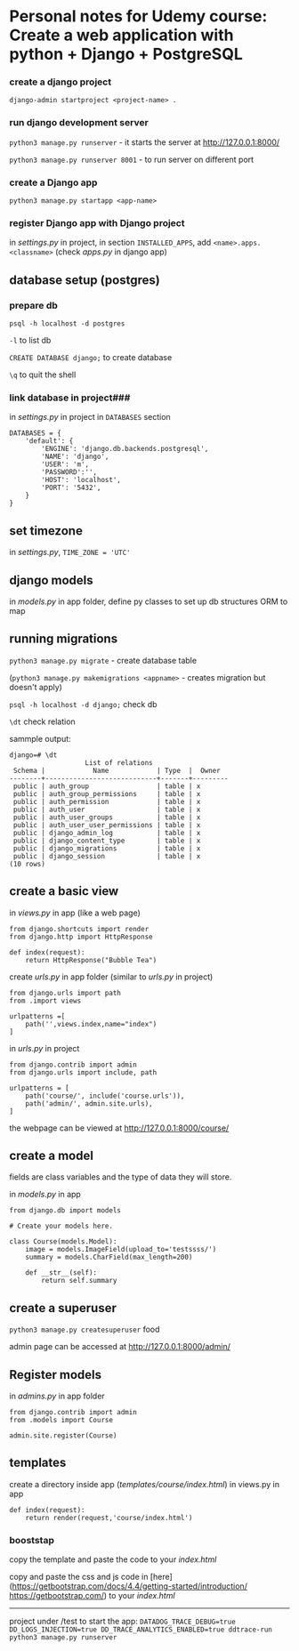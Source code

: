 
# Personal notes for Udemy course: **Create a web application with python + Django + PostgreSQL** #



### create a django project ###

`django-admin startproject <project-name> .`


### run django development server ###

`python3 manage.py runserver` - it starts the server at http://127.0.0.1:8000/ 

`python3 manage.py runserver 8001` - to run server on different port

### create a Django app ###

`python3 manage.py startapp <app-name>`


### register Django app with Django project

in *settings.py* in project, in section `INSTALLED_APPS`, add `<name>.apps.<classname>` (check *apps.py* in django app)


## database setup (postgres) ##

### prepare db ###

`psql -h localhost -d postgres`

`-l` to list db

`CREATE DATABASE django;` to create database 

`\q` to quit the shell

### link database in project###

in *settings.py* in project
in `DATABASES` section

```
DATABASES = {
    'default': {
        'ENGINE': 'django.db.backends.postgresql',
        'NAME': 'django',
        'USER': 'm',
        'PASSWORD':'',
        'HOST': 'localhost',
        'PORT': '5432',
    }
}
```


## set timezone ##
in *settings.py*, `TIME_ZONE = 'UTC'`

## django models ##
in *models.py* in app folder, define py classes to set up db structures 
ORM to map 

## running migrations ##
`python3 manage.py migrate` - create database table 

(`python3 manage.py makemigrations <appname>` - creates migration but doesn't apply)

`psql -h localhost -d django;` check db

`\dt` check relation 

sammple output:
```
django=# \dt
                   List of relations
 Schema |            Name            | Type  |  Owner  
--------+----------------------------+-------+---------
 public | auth_group                 | table | x
 public | auth_group_permissions     | table | x
 public | auth_permission            | table | x
 public | auth_user                  | table | x
 public | auth_user_groups           | table | x
 public | auth_user_user_permissions | table | x
 public | django_admin_log           | table | x
 public | django_content_type        | table | x
 public | django_migrations          | table | x
 public | django_session             | table | x
(10 rows)
```

## create a basic view ##
in *views.py* in app (like a web page)

```
from django.shortcuts import render
from django.http import HttpResponse

def index(request):
	return HttpResponse("Bubble Tea")
```

create  *urls.py*  in app folder (similar to *urls.py* in project)

```
from django.urls import path
from .import views

urlpatterns =[
	path('',views.index,name="index")
]
```

in *urls.py* in project

```
from django.contrib import admin
from django.urls import include, path

urlpatterns = [
	path('course/', include('course.urls')),
    path('admin/', admin.site.urls),
]
```

the webpage can be viewed at http://127.0.0.1:8000/course/ 

## create a model ##

fields are class variables and the type of data they will store.

in *models.py* in app

```
from django.db import models

# Create your models here.

class Course(models.Model):
	image = models.ImageField(upload_to='testssss/')
	summary = models.CharField(max_length=200)

	def __str__(self):
		return self.summary
```

## create a superuser ##

`python3 manage.py createsuperuser` food

admin page can be accessed at http://127.0.0.1:8000/admin/ 

## Register models

in *admins.py* in app folder

```
from django.contrib import admin
from .models import Course

admin.site.register(Course)
```

## templates ##
create a directory inside app (*templates/course/index.html*)
in views.py in app

```
def index(request):
	return render(request,'course/index.html')
```

### booststap ###

copy the template and paste the code to your *index.html*

copy and paste the css and js code in [here](https://getbootstrap.com/docs/4.4/getting-started/introduction/
https://getbootstrap.com/) to your *index.html*



------------
project under /test
to start the app: `DATADOG_TRACE_DEBUG=true DD_LOGS_INJECTION=true DD_TRACE_ANALYTICS_ENABLED=true ddtrace-run python3 manage.py runserver`
